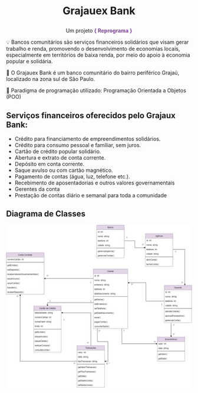 # <p align="center">Grajauex Bank</p>
<p align="center">Um projeto <span style="color: #7e459b; font-weight: bold">{ Reprograma }</span></p>

💡 Bancos comunitários são serviços financeiros solidários que visam gerar trabalho e renda, promovendo o desenvolvimento de economias locais, especialmente em territórios de baixa renda, por meio do apoio à economia popular e solidária.

📌 O Grajauex Bank é um banco comunitário do bairro periférico Grajaú, localizado na zona sul de São Paulo.

🔦 Paradigma de programação utilizado: Programação Orientada a Objetos (POO)


## Serviços financeiros oferecidos pelo Grajaux Bank:
* Crédito para financiamento de empreendimentos solidários.
* Crédito para consumo pessoal e familiar, sem juros.
* Cartão de crédito popular solidário.
* Abertura e extrato de conta corrente.
* Depósito em conta corrente.
* Saque avulso ou com cartão magnético.
* Pagamento de contas (água, luz, telefone etc.).
* Recebimento de aposentadorias e outros valores governamentais
* Gerentes da conta
* Prestação de contas diário e semanal para toda a comunidade

## Diagrama de Classes
![Grajuex Bank UML](img/uml-grajauex-bank.jpg.jpg)
